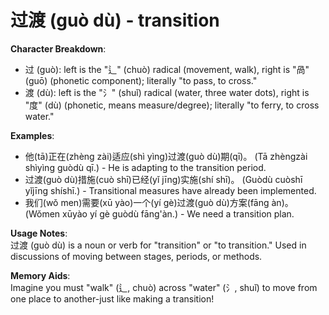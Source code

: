 # **过渡 (guò dù) - transition**

**Character Breakdown**:  
- 过 (guò): left is the "辶" (chuò) radical (movement, walk), right is "咼" (guō) (phonetic component); literally "to pass, to cross."  
- 渡 (dù): left is the "氵" (shuǐ) radical (water, three water dots), right is "度" (dù) (phonetic, means measure/degree); literally "to ferry, to cross water."

**Examples**:  
- 他(tā)正在(zhèng zài)适应(shì yìng)过渡(guò dù)期(qī)。 (Tā zhèngzài shìyìng guòdù qī.) - He is adapting to the transition period.  
- 过渡(guò dù)措施(cuò shī)已经(yǐ jīng)实施(shí shī)。 (Guòdù cuòshī yǐjīng shíshī.) - Transitional measures have already been implemented.  
- 我们(wǒ men)需要(xū yào)一个(yí gè)过渡(guò dù)方案(fāng àn)。 (Wǒmen xūyào yí gè guòdù fāng'àn.) - We need a transition plan.

**Usage Notes**:  
过渡 (guò dù) is a noun or verb for "transition" or "to transition." Used in discussions of moving between stages, periods, or methods.

**Memory Aids**:  
Imagine you must "walk" (辶, chuò) across "water" (氵, shuǐ) to move from one place to another-just like making a transition!